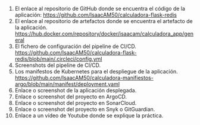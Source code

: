 1. El enlace al repositorio de GitHub donde se encuentra el código de la aplicación: https://github.com/IsaacAM50/calculadora-flask-redis
2. El enlace al repositorio de artefactos donde se encuentra el artefacto de la aplicación. https://hub.docker.com/repository/docker/isaacam/calculadora_app/general
3. El fichero de configuración del pipeline de CI/CD. https://github.com/IsaacAM50/calculadora-flask-redis/blob/main/.circleci/config.yml
4. Screenshots del pipeline de CI/CD.
5. Los manifestos de Kubernetes para el despliegue de la aplicación. https://github.com/IsaacAM50/calculadora-manifiestos-argo/blob/main/manifest/deployment.yaml
6. Enlace o screenshot de la aplicación desplegada.
7. Enlace o screenshot del proyecto en ArgoCD.
8. Enlace o screenshot del proyecto en SonarCloud.
9. Enlace o screenshot del proyecto en Snyk o GitGuardian.
10. Enlace a un vídeo de Youtube donde se explique la práctica.

